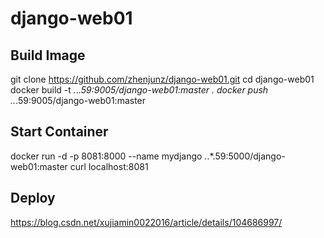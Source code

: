 # django-web01

## Build Image
git clone https://github.com/zhenjunz/django-web01.git
cd django-web01
docker build -t *.*.*.59:9005/django-web01:master .
docker push *.*.*.59:9005/django-web01:master

## Start Container
docker run -d -p 8081:8000 --name mydjango *.*.*.59:5000/django-web01:master
curl localhost:8081

## Deploy
https://blog.csdn.net/xujiamin0022016/article/details/104686997/